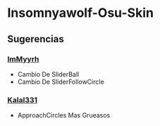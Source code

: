 # Insomnyawolf-Osu-Skin

## Sugerencias

### [ImMyyrh](https://osu.ppy.sh/users/6433319)

* Cambio De SliderBall
* Cambio De SliderFollowCircle

### [Kalal331](https://osu.ppy.sh/users/8433636)

* ApproachCircles Mas Grueasos


